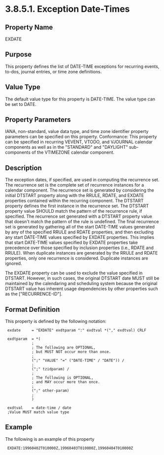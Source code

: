 # 3.8.5.1. Exception Date-Times

Property Name
-------------

EXDATE

Purpose
-------

This property defines the list of DATE-TIME exceptions for recurring events,
to-dos, journal entries, or time zone definitions.

Value Type
----------

The default value type for this property is DATE-TIME. The value type can be set
to DATE.

Property Parameters
-------------------

IANA, non-standard, value data type, and time zone identifier property
parameters can be specified on this property. Conformance: This property can be
specified in recurring VEVENT, VTODO, and VJOURNAL calendar components as well
as in the "STANDARD" and "DAYLIGHT" sub-components of the VTIMEZONE calendar
component.

Description
-----------

The exception dates, if specified, are used in computing the recurrence set. The
recurrence set is the complete set of recurrence instances for a calendar
component. The recurrence set is generated by considering the initial DTSTART
property along with the RRULE, RDATE, and EXDATE properties contained within the
recurring component. The DTSTART property defines the first instance in the
recurrence set. The DTSTART property value SHOULD match the pattern of the
recurrence rule, if specified. The recurrence set generated with a DTSTART
property value that doesn't match the pattern of the rule is undefined. The
final recurrence set is generated by gathering all of the start DATE-TIME values
generated by any of the specified RRULE and RDATE properties, and then excluding
any start DATE-TIME values specified by EXDATE properties. This implies that
start DATE-TIME values specified by EXDATE properties take precedence over those
specified by inclusion properties (i.e., RDATE and RRULE). When duplicate
instances are generated by the RRULE and RDATE properties, only one recurrence
is considered. Duplicate instances are ignored.

The EXDATE property can be used to exclude the value specified in DTSTART.
However, in such cases, the original DTSTART date MUST still be maintained by
the calendaring and scheduling system because the original DTSTART value has
inherent usage dependencies by other properties such as the ["RECURRENCE-ID"].

Format Definition
-----------------

This property is defined by the following notation:

```
 exdate     = "EXDATE" exdtparam ":" exdtval *("," exdtval) CRLF
```

```
 exdtparam  = *(
            ;
            ; The following are OPTIONAL,
            ; but MUST NOT occur more than once.
            ;
            (";" "VALUE" "=" ("DATE-TIME" / "DATE")) /
            ;
            (";" tzidparam) /
            ;
            ; The following is OPTIONAL,
            ; and MAY occur more than once.
            ;
            (";" other-param)
            ;
            )
```

```
 exdtval    = date-time / date
 ;Value MUST match value type
```

Example
-------

The following is an example of this property

```
 EXDATE:19960402T010000Z,19960403T010000Z,19960404T010000Z
```

